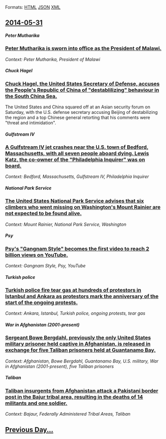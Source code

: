 
Formats: [HTML](2014/05/31/index.html)  [JSON](2014/05/31/index.json)  [XML](2014/05/31/index.xml)  

## [2014-05-31](/news/2014/05/31/index.md)

##### Peter Mutharika
### [Peter Mutharika is sworn into office as the President of Malawi. ](/news/2014/05/31/peter-mutharika-is-sworn-into-office-as-the-president-of-malawi.md)
_Context: Peter Mutharika, President of Malawi_

##### Chuck Hagel
### [Chuck Hagel, the United States Secretary of Defense, accuses the People's Republic of China of "destablilizing" behaviour in the South China Sea. ](/news/2014/05/31/chuck-hagel-the-united-states-secretary-of-defense-accuses-the-people-s-republic-of-china-of-destablilizing-behaviour-in-the-south-china.md)
The United States and China squared off at an Asian security forum on Saturday, with the U.S. defense secretary accusing Beijing of destabilizing the region and a top Chinese general retorting that his comments were &quot;threat and intimidation&quot;.

##### Gulfstream IV
### [A Gulfstream IV jet crashes near the U.S. town of Bedford, Massachusetts, with all seven people aboard dying. Lewis Katz, the co-owner of the "Philadelphia Inquirer" was on board. ](/news/2014/05/31/a-gulfstream-iv-jet-crashes-near-the-u-s-town-of-bedford-massachusetts-with-all-seven-people-aboard-dying-lewis-katz-the-co-owner-of-th.md)
_Context: Bedford, Massachusetts, Gulfstream IV, Philadelphia Inquirer_

##### National Park Service
### [The United States National Park Service advises that six climbers who went missing on Washington's Mount Rainier are not expected to be found alive. ](/news/2014/05/31/the-united-states-national-park-service-advises-that-six-climbers-who-went-missing-on-washington-s-mount-rainier-are-not-expected-to-be-foun.md)
_Context: Mount Rainier, National Park Service, Washington_

##### Psy
### [Psy's "Gangnam Style" becomes the first video to reach 2 billion views on YouTube. ](/news/2014/05/31/psy-s-gangnam-style-becomes-the-first-video-to-reach-2-billion-views-on-youtube.md)
_Context: Gangnam Style, Psy, YouTube_

##### Turkish police
### [Turkish police fire tear gas at hundreds of protestors in Istanbul and Ankara as protestors mark the anniversary of the start of the ongoing protests. ](/news/2014/05/31/turkish-police-fire-tear-gas-at-hundreds-of-protestors-in-istanbul-and-ankara-as-protestors-mark-the-anniversary-of-the-start-of-the-ongoing.md)
_Context: Ankara, Istanbul, Turkish police, ongoing protests, tear gas_

##### War in Afghanistan (2001-present)
### [Sergeant Bowe Bergdahl, previously the only United States military prisoner held captive in Afghanistan, is released in exchange for five Taliban prisoners held at Guantanamo Bay. ](/news/2014/05/31/sergeant-bowe-bergdahl-previously-the-only-united-states-military-prisoner-held-captive-in-afghanistan-is-released-in-exchange-for-five-ta.md)
_Context: Afghanistan, Bowe Bergdahl, Guantanamo Bay, U.S. military, War in Afghanistan (2001-present), five Taliban prisoners_

##### Taliban
### [Taliban insurgents from Afghanistan attack a Pakistani border post in the Bajur tribal area, resulting in the deaths of 14 militants and one soldier. ](/news/2014/05/31/taliban-insurgents-from-afghanistan-attack-a-pakistani-border-post-in-the-bajur-tribal-area-resulting-in-the-deaths-of-14-militants-and-one.md)
_Context: Bajaur, Federally Administered Tribal Areas, Taliban_

## [Previous Day...](/news/2014/05/30/index.md)

